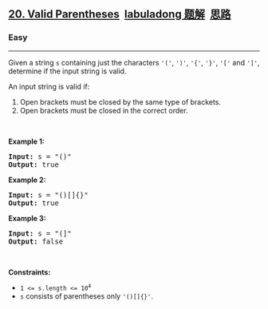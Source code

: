 <h2><a href="https://leetcode.com/problems/valid-parentheses/">20. Valid Parentheses<a id="solution_btn_20" href="https://labuladong.gitee.io/plugin-v3/?qno=20&amp;target=gitee&amp;_=1644467239778" target="_blank" class="button-4" style="font-weight: bold; margin-left: 10px;">labuladong 题解</a><a id="brief_btn_20" href="#" target="_blank" class="button-4" style="font-weight: bold; margin-left: 10px;">思路</a></a></h2><h3>Easy</h3><hr><div><p>Given a string <code>s</code> containing just the characters <code>'('</code>, <code>')'</code>, <code>'{'</code>, <code>'}'</code>, <code>'['</code> and <code>']'</code>, determine if the input string is valid.</p>

<p>An input string is valid if:</p>

<ol>
	<li>Open brackets must be closed by the same type of brackets.</li>
	<li>Open brackets must be closed in the correct order.</li>
</ol>

<p>&nbsp;</p>
<p><strong>Example 1:</strong></p>

<pre><strong>Input:</strong> s = "()"
<strong>Output:</strong> true
</pre>

<p><strong>Example 2:</strong></p>

<pre><strong>Input:</strong> s = "()[]{}"
<strong>Output:</strong> true
</pre>

<p><strong>Example 3:</strong></p>

<pre><strong>Input:</strong> s = "(]"
<strong>Output:</strong> false
</pre>

<p>&nbsp;</p>
<p><strong>Constraints:</strong></p>

<ul>
	<li><code>1 &lt;= s.length &lt;= 10<sup>4</sup></code></li>
	<li><code>s</code> consists of parentheses only <code>'()[]{}'</code>.</li>
</ul>
</div>